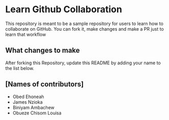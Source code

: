 
# Learn Github Collaboration
This repository is meant to be a sample repository for users to learn how to collaborate on GitHub. You can fork it, make changes and make a PR just to learn that workflow

## What changes to make
After forking this Repository, update this README by adding your name to the list below.

## [Names of contributors]
- Obed Ehoneah
- James Nzioka
- Biniyam Ambachew
- Obueze Chisom Louisa
